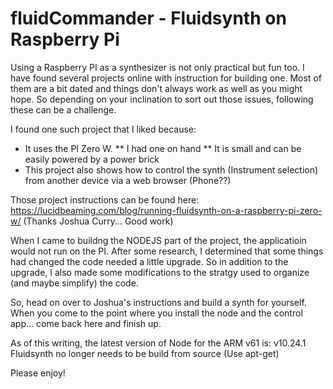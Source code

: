 # fluidCommander - Fluidsynth on Raspberry Pi

Using a Raspberry PI as a synthesizer is not only practical but fun too. I have found several projects online with instruction for building one. Most of them are a bit dated and things don't always work as well as you might hope.  So depending on your inclination to sort out those issues, following these can be a challenge.

I found one such project that I liked because:
* It uses the PI Zero W.
** I had one on hand
** It is small and can be easily powered by a power brick
* This project also shows how to control the synth (Instrument selection) from another device via a web browser (Phone??)

Those project instructions can be found here: https://lucidbeaming.com/blog/running-fluidsynth-on-a-raspberry-pi-zero-w/
(Thanks Joshua Curry...  Good work)

When I came to buildng the NODEJS part of the project, the applicatioin would not run on the PI. After some research, I determined that some things had changed the code needed a little upgrade. So in addition to the upgrade, I also made some modifications to the stratgy used to organize (and maybe simplify) the code.

So, head on over to Joshua's instructions and build a synth for yourself. When you come to the point where you install the node and the control app... come back here and finish up.

As of this writing, the latest version of Node for the ARM v61 is: v10.24.1
Fluidsynth no longer needs to be build from source (Use apt-get)

Please enjoy!
